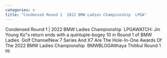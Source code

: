 ```yaml
---
categories: e
title: "Condensed Round 1  2022 BMW Ladies Championship  LPGA"
---
```

Condensed Round 1 | 2022 BMW Ladies Championship&nbsp;&nbsp;LPGAWATCH: Jin Young Ko"s return ends with a quintuple-bogey 10 in Round 1 of BMW Ladies&nbsp;&nbsp;Golf ChannelNew 7 Series And X7 Are The Hole-In-One Awards Of The 2022 BMW Ladies Championship&nbsp;&nbsp;BMWBLOGAtthaya Thitikul Round 1 Hi